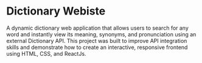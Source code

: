 <h1>Dictionary Webiste</h1>
A dynamic dictionary web application that allows users to search for any word and instantly view its meaning, synonyms, and pronunciation using an external Dictionary API.
This project was built to improve API integration skills and demonstrate how to create an interactive, responsive frontend using HTML, CSS, and ReactJs.
